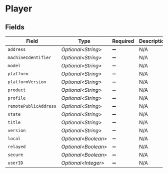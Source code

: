 # Player


## Fields

| Field                    | Type                     | Required                 | Description              | Example                  |
| ------------------------ | ------------------------ | ------------------------ | ------------------------ | ------------------------ |
| `address`                | *Optional\<String>*      | :heavy_minus_sign:       | N/A                      | 10.10.10.171             |
| `machineIdentifier`      | *Optional\<String>*      | :heavy_minus_sign:       | N/A                      | 3tsdzir85m2onc3qyr255aq1 |
| `model`                  | *Optional\<String>*      | :heavy_minus_sign:       | N/A                      | standalone               |
| `platform`               | *Optional\<String>*      | :heavy_minus_sign:       | N/A                      | windows                  |
| `platformVersion`        | *Optional\<String>*      | :heavy_minus_sign:       | N/A                      | 10.0.22621               |
| `product`                | *Optional\<String>*      | :heavy_minus_sign:       | N/A                      | Plex for Windows         |
| `profile`                | *Optional\<String>*      | :heavy_minus_sign:       | N/A                      | Plex Desktop             |
| `remotePublicAddress`    | *Optional\<String>*      | :heavy_minus_sign:       | N/A                      | 68.248.140.20            |
| `state`                  | *Optional\<String>*      | :heavy_minus_sign:       | N/A                      | playing                  |
| `title`                  | *Optional\<String>*      | :heavy_minus_sign:       | N/A                      | DESKTOP-BL80MTD          |
| `version`                | *Optional\<String>*      | :heavy_minus_sign:       | N/A                      | 1.85.0.4071-21128b56     |
| `local`                  | *Optional\<Boolean>*     | :heavy_minus_sign:       | N/A                      | true                     |
| `relayed`                | *Optional\<Boolean>*     | :heavy_minus_sign:       | N/A                      | false                    |
| `secure`                 | *Optional\<Boolean>*     | :heavy_minus_sign:       | N/A                      | true                     |
| `userID`                 | *Optional\<Integer>*     | :heavy_minus_sign:       | N/A                      | 1                        |